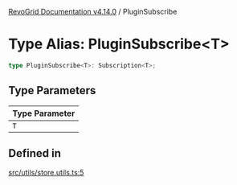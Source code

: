 [RevoGrid Documentation v4.14.0](README.md) / PluginSubscribe

# Type Alias: PluginSubscribe\<T\>

```ts
type PluginSubscribe<T>: Subscription<T>;
```

## Type Parameters

| Type Parameter |
| ------ |
| `T` |

## Defined in

[src/utils/store.utils.ts:5](https://github.com/revolist/revogrid/blob/2b1eda543a592a83efe8431f6a1b419eb9a6f193/src/utils/store.utils.ts#L5)
